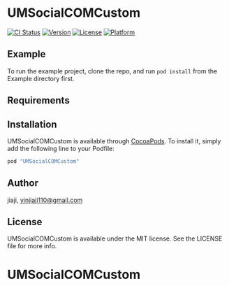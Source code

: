 # UMSocialCOMCustom

[![CI Status](http://img.shields.io/travis/jiaji/UMSocialCOMCustom.svg?style=flat)](https://travis-ci.org/jiaji/UMSocialCOMCustom)
[![Version](https://img.shields.io/cocoapods/v/UMSocialCOMCustom.svg?style=flat)](http://cocoapods.org/pods/UMSocialCOMCustom)
[![License](https://img.shields.io/cocoapods/l/UMSocialCOMCustom.svg?style=flat)](http://cocoapods.org/pods/UMSocialCOMCustom)
[![Platform](https://img.shields.io/cocoapods/p/UMSocialCOMCustom.svg?style=flat)](http://cocoapods.org/pods/UMSocialCOMCustom)

## Example

To run the example project, clone the repo, and run `pod install` from the Example directory first.

## Requirements

## Installation

UMSocialCOMCustom is available through [CocoaPods](http://cocoapods.org). To install
it, simply add the following line to your Podfile:

```ruby
pod "UMSocialCOMCustom"
```

## Author

jiaji, yinjiaji110@gmail.com

## License

UMSocialCOMCustom is available under the MIT license. See the LICENSE file for more info.
# UMSocialCOMCustom
